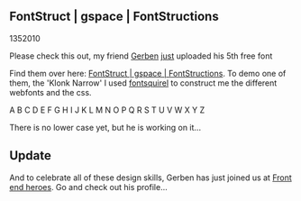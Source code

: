 <article><h2>FontStruct | gspace | FontStructions</h2><time><span class="day">13</span><span class="month">5</span><span class="year">2010</span></time><style> @font-face { 	font-family: 'KlonkNarrowRegular'; 	src: url('klonk_narrow-webfont.eot'); 	src: local('☺'), url('http://wnas.nl/fonts/klonk-narrow/klonk_narrow-webfont.woff') format('woff'), url('http://wnas.nl/fonts/klonk-narrow/klonk_narrow-webfont.ttf') format('truetype'), url('http://wnas.nl/fonts/klonk-narrow/klonk_narrow-webfont.svg#webfont375M4f7l') format('svg'); 	font-weight: normal; 	font-style: normal; } .wrapper .klonk-narrow { font-family: KlonkNarrowRegular; font-size:36px;letter-spacing:1em;line-height:2em} </style><p>Please check this out, my friend <a href="http://g-mag.nl">Gerben</a> <a href="http://twitter.com/DaDesignDoctorG/statuses/13868496324">just</a> uploaded his 5th free font</p><p>Find them over here: <a href="http://fontstruct.fontshop.com/fontstructors/gspace">FontStruct | gspace | FontStructions</a>. To demo one of them, the 'Klonk Narrow' I used <a href="http://www.fontsquirrel.com/fontface/generator">fontsquirel</a> to construct me the different webfonts and the css.</p><p class="klonk-narrow">A B C D E F G H I J K L M N O P Q R S T U V W X Y Z</p><p>There is no lower case yet, but he is working on it...</p><h2>Update</h2><p>And to celebrate all of these design skills, Gerben has just joined us at <a href="http://frontendheroes.com/#gerben">Front end heroes</a>. Go and check out his profile...</p></article>